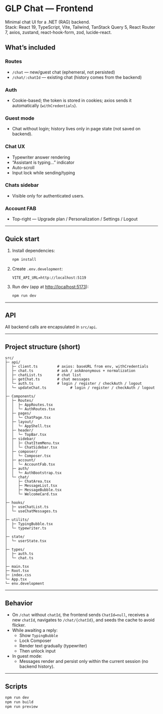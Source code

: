# GLP Chat — Frontend

Minimal chat UI for a .NET (RAG) backend.  
Stack: React 19, TypeScript, Vite, Tailwind, TanStack Query 5, React Router 7, axios, zustand, react-hook-form, zod, lucide-react.

## What’s included

### Routes

- `/chat` — new/guest chat (ephemeral, not persisted)
- `/chat/:chatId` — existing chat (history comes from the backend)

### Auth

- Cookie-based; the token is stored in cookies; axios sends it automatically (`withCredentials`).

### Guest mode

- Chat without login; history lives only in page state (not saved on backend).

### Chat UX

- Typewriter answer rendering
- “Assistant is typing…” indicator
- Auto-scroll
- Input lock while sending/typing

### Chats sidebar

- Visible only for authenticated users.

### Account FAB

- Top-right — Upgrade plan / Personalization / Settings / Logout

---

## Quick start

1. Install dependencies:

   ```bash
   npm install
   ```

2. Create `.env.development`:

   ```env
   VITE_API_URL=http://localhost:5119
   ```

3. Run dev (app at [http://localhost:5173](http://localhost:5173)):
   ```bash
   npm run dev
   ```

---

## API

All backend calls are encapsulated in `src/api`.

---

## Project structure (short)

```
src/
├─ api/
│  ├─ client.ts         # axios: baseURL from env, withCredentials
│  ├─ chat.ts           # ask / askAnonymous + normalization
│  ├─ chatList.ts       # chat list
│  ├─ getChat.ts        # chat messages
│  └─ auth.ts           # login / register / checkAuth / logout
│  └─ updateChat.ts           # login / register / checkAuth / logout
│
├─ Components/
│  ├─ Routes/
│  │  ├─ AppRoutes.tsx
│  │  └─ AuthRoutes.tsx
│  ├─ pages/
│  │  └─ ChatPage.tsx
│  ├─ layout/
│  │  └─ AppShell.tsx
│  ├─ header/
│  │  └─ TopBar.tsx
│  ├─ sidebar/
│  │  ├─ ChatItemMenu.tsx
│  │  └─ ChatSidebar.tsx
│  ├─ composer/
│  │  └─ Composer.tsx
│  ├─ account/
│  │  └─ AccountFab.tsx
│  ├─ auth/
│  │  └─ AuthBootstrap.tsx
│  └─ chat/
│     ├─ ChatArea.tsx
│     ├─ MessageList.tsx
│     ├─ MessageBubble.tsx
│     └─ WelcomeCard.tsx
│
├─ hooks/
│  ├─ useChatList.ts
│  └─ useChatMessages.ts
│
├─ utilits/
│  ├─ TypingBubble.tsx
│  └─ typewriter.ts
│
├─ state/
│  └─ userState.tsx
│
├─ types/
│  ├─ auth.ts
│  └─ chat.ts
│
├─ main.tsx
├─ Root.tsx
├─ index.css
└─ App.tsx
└─ env.development
```

---

## Behavior

- On `/chat` without `chatId`, the frontend sends `ChatId=null`, receives a new `chatId`, navigates to `/chat/{chatId}`, and seeds the cache to avoid flicker.
- While awaiting a reply:
  - Show `TypingBubble`
  - Lock Composer
  - Render text gradually (typewriter)
  - Then unlock input
- In guest mode:
  - Messages render and persist only within the current session (no backend history).

---

## Scripts

```bash
npm run dev
npm run build
npm run preview
```
